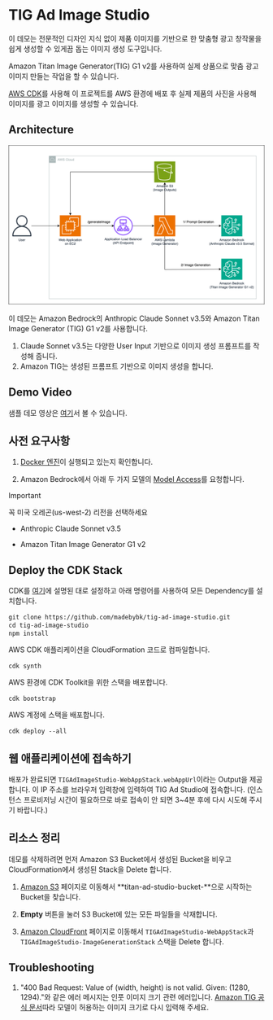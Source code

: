 # TIG Ad Image Studio

이 데모는 전문적인 디자인 지식 없이 제품 이미지를 기반으로 한 맞춤형 광고 창작물을 쉽게 생성할 수 있게끔 돕는 이미지 생성 도구입니다.

Amazon Titan Image Generator(TIG) G1 v2를 사용하여 실제 상품으로 맞춤 광고 이미지 만들는 작업을 할 수 있습니다.

[AWS CDK](https://aws.amazon.com/cdk/)를 사용해 이 프로젝트를 AWS 환경에 배포 후 실제 제품의 사진을 사용해 이미지를 광고 이미지를 생성할 수 있습니다.

## Architecture

![Demo Architecture](frontend/images/DemoArchitecture.png)

이 데모는 Amazon Bedrock의 Anthropic Claude Sonnet v3.5와 Amazon Titan Image Generator (TIG) G1 v2를 사용합니다.

1. Claude Sonnet v3.5는 다양한 User Input 기반으로 이미지 생성 프롬프트를 작성해 줍니다.
2. Amazon TIG는 생성된 프롬프트 기반으로 이미지 생성을 합니다.

## Demo Video

샘플 데모 영상은 [여기](https://d39see23shaae8.cloudfront.net/TIG_Ad_Studio_Demo_BHK.mp4)서 볼 수 있습니다.

## 사전 요구사항

1. [Docker 엔진](https://docs.docker.com/engine/install/)이 실행되고 있는지 확인합니다.

2. Amazon Bedrock에서 아래 두 가지 모델의 [Model Access](https://docs.aws.amazon.com/bedrock/latest/userguide/model-access.html)를 요청합니다.

> [!IMPORTANT]
> 꼭 미국 오레곤(us-west-2) 리전을 선택하세요

- Anthropic Claude Sonnet v3.5

- Amazon Titan Image Generator G1 v2

## Deploy the CDK Stack

CDK를 [여기](https://docs.aws.amazon.com/ko_kr/cdk/v2/guide/getting_started.html)에 설명된 대로 설정하고 아래 명령어를 사용하여 모든 Dependency를 설치합니다. 

```
git clone https://github.com/madebybk/tig-ad-image-studio.git
cd tig-ad-image-studio
npm install
```

AWS CDK 애플리케이션을 CloudFormation 코드로 컴파일합니다.
```
cdk synth
```

AWS 환경에 CDK Toolkit을 위한 스택을 배포합니다.
```
cdk bootstrap
```

AWS 계정에 스택을 배포합니다.
```
cdk deploy --all
```

## 웹 애플리케이션에 접속하기

배포가 완료되면 `TIGAdImageStudio-WebAppStack.webAppUrl`이라는 Output을 제공합니다. 이 IP 주소를 브라우저 입력창에 입력하여 TIG Ad Studio에 접속합니다. (인스턴스 프로비저닝 시간이 필요하므로 바로 접속이 안 되면 3~4분 후에 다시 시도해 주시기 바랍니다.)

## 리소스 정리

데모를 삭제하려면 먼저 Amazon S3 Bucket에서 생성된 Bucket을 비우고 CloudFormation에서 생성된 Stack을 Delete 합니다.

1. [Amazon S3](https://us-west-2.console.aws.amazon.com/s3/buckets?region=us-west-2) 페이지로 이동해서 **titan-ad-studio-bucket-**으로 시작하는 Bucket을 찾습니다.

2. **Empty** 버튼을 눌러 S3 Bucket에 있는 모든 파일들을 삭재합니다.

3. [Amazon CloudFront](https://us-west-2.console.aws.amazon.com/cloudformation/home?region=us-west-2#/getting-started) 페이지로 이동해서 `TIGAdImageStudio-WebAppStack`과 `TIGAdImageStudio-ImageGenerationStack` 스택을 Delete 합니다.

## Troubleshooting

1. "400 Bad Request: Value of (width, height) is not valid. Given: (1280, 1294)."와 같은 에러 메시지는 인풋 이미지 크기 관련 에러입니다. [Amazon TIG 공식 문서](https://docs.aws.amazon.com/bedrock/latest/userguide/model-parameters-titan-image.html#w315aac17c27c15b9b7c21b5b7)따라 모델이 허용하는 이미지 크기로 다시 입력해 주세요.
